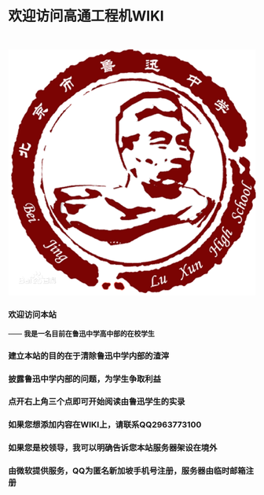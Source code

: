 # 欢迎访问高通工程机WIKI

<br>

![欢迎访问高通工程机WIKI！](amWiki/images/logo.png "欢迎访问高通工程机WIKI！")  

### 欢迎访问本站
—— **我是一名目前在鲁迅中学高中部的在校学生**  

### 建立本站的目的在于清除鲁迅中学内部的渣滓
### 披露鲁迅中学内部的问题，为学生争取利益
### 点开右上角三个点即可开始阅读由鲁迅学生的实录
### 如果您想添加内容在WIKI上，请联系QQ2963773100
### 如果您是校领导，我可以明确告诉您本站服务器架设在境外
### 由微软提供服务，QQ为匿名新加坡手机号注册，服务器由临时邮箱注册


